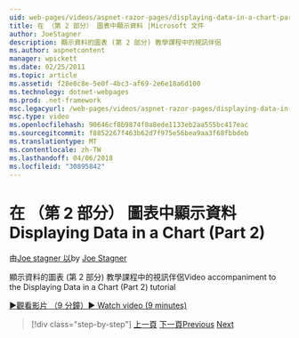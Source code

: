 ```yaml
---
uid: web-pages/videos/aspnet-razor-pages/displaying-data-in-a-chart-part-2
title: 在 （第 2 部分） 圖表中顯示資料 |Microsoft 文件
author: JoeStagner
description: 顯示資料的圖表 (第 2 部分) 教學課程中的視訊伴侶
ms.author: aspnetcontent
manager: wpickett
ms.date: 02/25/2011
ms.topic: article
ms.assetid: f28e8c8e-5e0f-4bc3-af69-2e6e18a6d100
ms.technology: dotnet-webpages
ms.prod: .net-framework
msc.legacyurl: /web-pages/videos/aspnet-razor-pages/displaying-data-in-a-chart-part-2
msc.type: video
ms.openlocfilehash: 90646cf8b9874f0a8ede1133eb2aa555bc417eac
ms.sourcegitcommit: f8852267f463b62d7f975e56bea9aa3f68fbbdeb
ms.translationtype: MT
ms.contentlocale: zh-TW
ms.lasthandoff: 04/06/2018
ms.locfileid: "30895842"
---
```

<a name="displaying-data-in-a-chart-part-2"></a><span data-ttu-id="3d2c6-103">在 （第 2 部分） 圖表中顯示資料</span><span class="sxs-lookup"><span data-stu-id="3d2c6-103">Displaying Data in a Chart (Part 2)</span></span>
====================
<span data-ttu-id="3d2c6-104">由[Joe stagner 以](https://github.com/JoeStagner)</span><span class="sxs-lookup"><span data-stu-id="3d2c6-104">by [Joe Stagner](https://github.com/JoeStagner)</span></span>

<span data-ttu-id="3d2c6-105">顯示資料的圖表 (第 2 部分) 教學課程中的視訊伴侶</span><span class="sxs-lookup"><span data-stu-id="3d2c6-105">Video accompaniment to the Displaying Data in a Chart (Part 2) tutorial</span></span>

[<span data-ttu-id="3d2c6-106">&#9654;觀看影片 （9 分鐘）</span><span class="sxs-lookup"><span data-stu-id="3d2c6-106">&#9654; Watch video (9 minutes)</span></span>](https://channel9.msdn.com/Blogs/ASP-NET-Site-Videos/displaying-data-in-a-chart-part-2)

> [!div class="step-by-step"]
> <span data-ttu-id="3d2c6-107">[上一頁](displaying-data-in-a-chart-part-1.md)
> [下一頁](working-with-files.md)</span><span class="sxs-lookup"><span data-stu-id="3d2c6-107">[Previous](displaying-data-in-a-chart-part-1.md)
[Next](working-with-files.md)</span></span>
